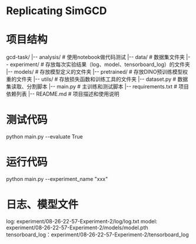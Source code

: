 # Replicating SimGCD

# 项目结构
gcd-task/
|-- analysis/           # 使用notebook做代码测试
|-- data/               # 数据集文件夹
|-- experiment/         # 存放每次实验结果（log、model、tensorboard_log）的文件夹
|-- models/             # 存放模型定义的文件夹
|-- pretrained/         # 存放DINO预训练模型权重的文件夹
|-- utils/              # 存放损失函数和训练工具的文件夹
|-- dataset.py          # 数据集读取、分割脚本
|-- main.py             # 主训练和测试脚本
|-- requirements.txt    # 项目依赖列表
|-- README.md           # 项目描述和使用说明

# 测试代码
python main.py --evaluate True

# 运行代码
python main.py --experiment_name "xxx"

# 日志、模型文件
log: experiment/08-26-22-57-Experiment-2/log/log.txt
model: experiment/08-26-22-57-Experiment-2/models/model.pth
tensorboard_log：experiment/08-26-22-57-Experiment-2/tensorboard_log